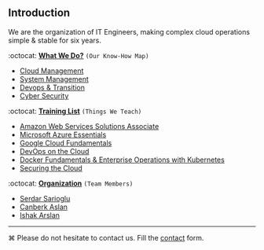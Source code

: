## Introduction
We are the organization of IT Engineers, making complex cloud operations simple & stable for six years.

:octocat: **[What We Do?](WhatWeDo.md#what-we-do)** `(Our Know-How Map)`
   * [Cloud Management](WhatWeDo.md#cloud-cloud-management-aws-azure-google-cloud-rackspace-blueocean-ovh)
   * [System Management](WhatWeDo.md#circus_tent-system-management)
   * [Devops & Transition](WhatWeDo.md#octocat-devops--transition)
   * [Cyber Security](WhatWeDo.md#police_car-cyber-security)

:octocat: **[Training List](Trainings.md)** `(Things We Teach)`
   * [Amazon Web Services Solutions Associate](Trainings.md#amazon-web-services-solutions-associate)
   * [Microsoft Azure Essentials](Trainings.md#microsoft-azure-essentials)
   * [Google Cloud Fundamentals](Trainings.md#google-cloud-fundamentals)
   * [DevOps on the Cloud](Trainings.md#devops-on-the-cloud)
   * [Docker Fundamentals & Enterprise Operations with Kubernetes](Trainings.md#docker-fundamentals--ent-op-with-kubernetes)
   * [Securing the Cloud](Trainings.md#securing-the-cloud)

:octocat: **[Organization](Resumes)** `(Team Members)`
   * [Serdar Sarioglu](Resumes/Serdar-Sarioglu.md)
   * [Canberk Aslan](Resumes/)
   * [Ishak Arslan](Resumes/)
    
----
⌘ Please do not hesitate to contact us. Fill the [contact](https://goo.gl/forms/WNw97mYx4fRonjQl1) form.
